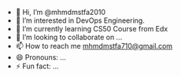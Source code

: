 - 👋 Hi, I’m @mhmdmstfa2010
- 👀 I’m interested in DevOps Engineering.
- 🌱 I’m currently learning CS50 Course from Edx
- 💞️ I’m looking to collaborate on ...
- 📫 How to reach me mhmdmstfa710@gmail.com
- 😄 Pronouns: ...
- ⚡ Fun fact: ...

<!---
mhmdmstfa2010/mhmdmstfa2010 is a ✨ special ✨ repository because its `README.md` (this file) appears on your GitHub profile.
You can click the Preview link to take a look at your changes.
--->
